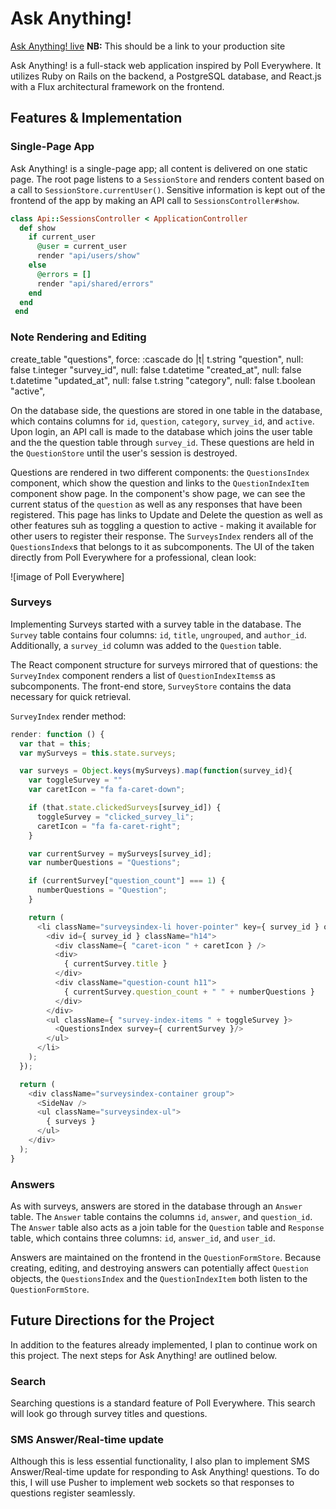 # Ask Anything!

[Ask Anything! live][heroku] **NB:** This should be a link to your production site

[heroku]: http://www.ask--anything.herokuapp.com/

Ask Anything! is a full-stack web application inspired by Poll Everywhere.  It utilizes Ruby on Rails on the backend, a PostgreSQL database, and React.js with a Flux architectural framework on the frontend.  

## Features & Implementation


### Single-Page App

Ask Anything! is a single-page app; all content is delivered on one static page.  The root page listens to a `SessionStore` and renders content based on a call to `SessionStore.currentUser()`.  Sensitive information is kept out of the frontend of the app by making an API call to `SessionsController#show`.

```ruby
class Api::SessionsController < ApplicationController
  def show
    if current_user
      @user = current_user
      render "api/users/show"
    else
      @errors = []
      render "api/shared/errors"
    end
  end
 end
  ```

### Note Rendering and Editing


  create_table "questions", force: :cascade do |t|
    t.string   "question",                   null: false
    t.integer  "survey_id",                  null: false
    t.datetime "created_at",                 null: false
    t.datetime "updated_at",                 null: false
    t.string   "category",                   null: false
    t.boolean  "active",


  On the database side, the questions are stored in one table in the database, which contains columns for `id`, `question`, `category`, `survey_id`, and `active`.  Upon login, an API call is made to the database which joins the user table and the the question table through `survey_id`.  These questions are held in the `QuestionStore` until the user's session is destroyed.  

  Questions are rendered in two different components: the `QuestionsIndex` component, which show the question and links to the `QuestionIndexItem` component show page.  In the component's show page, we can see the current status of the `question` as well as any responses that have been registered.  This page has links to Update and Delete the question as well as other features suh as toggling a question to active - making it available for other users to register their response.  The `SurveysIndex` renders all of the `QuestionsIndex`s that belongs to it as subcomponents.  The UI of the taken directly from Poll Everywhere for a professional, clean look:  

![image of Poll Everywhere]

### Surveys

Implementing Surveys started with a survey table in the database.  The `Survey` table contains four columns: `id`, `title`, `ungrouped`, and `author_id`.  Additionally, a `survey_id` column was added to the `Question` table.  

The React component structure for surveys mirrored that of questions: the `SurveyIndex` component renders a list of `QuestionIndexItems`s as subcomponents. The front-end store, `SurveyStore` contains the data necessary for quick retrieval.  

`SurveyIndex` render method:

```javascript
render: function () {
  var that = this;
  var mySurveys = this.state.surveys;

  var surveys = Object.keys(mySurveys).map(function(survey_id){
    var toggleSurvey = ""
    var caretIcon = "fa fa-caret-down";

    if (that.state.clickedSurveys[survey_id]) {
      toggleSurvey = "clicked_survey_li";
      caretIcon = "fa fa-caret-right";
    }

    var currentSurvey = mySurveys[survey_id];
    var numberQuestions = "Questions";

    if (currentSurvey["question_count"] === 1) {
      numberQuestions = "Question";
    }

    return (
      <li className="surveysindex-li hover-pointer" key={ survey_id } onClick={"li", that.clickedSurveyLi }>
        <div id={ survey_id } className="h14">
          <div className={ "caret-icon " + caretIcon } />
          <div>
            { currentSurvey.title }
          </div>
          <div className="question-count h11">
            { currentSurvey.question_count + " " + numberQuestions }
          </div>
        </div>
        <ul className={ "survey-index-items " + toggleSurvey }>
          <QuestionsIndex survey={ currentSurvey }/>
        </ul>
      </li>
    );
  });

  return (
    <div className="surveysindex-container group">
      <SideNav />
      <ul className="surveysindex-ul">
        { surveys }
      </ul>
    </div>
  );
}
```

### Answers

As with surveys, answers are stored in the database through an `Answer` table.  The `Answer` table contains the columns `id`, `answer`, and `question_id`.  The `Answer` table also acts as a join table for the `Question` table and `Response` table, which contains three columns: `id`, `answer_id`, and `user_id`.  

Answers are maintained on the frontend in the `QuestionFormStore`.  Because creating, editing, and destroying answers can potentially affect `Question` objects, the `QuestionsIndex` and the `QuestionIndexItem` both listen to the `QuestionFormStore`.

## Future Directions for the Project

In addition to the features already implemented, I plan to continue work on this project.  The next steps for Ask Anything! are outlined below.

### Search

Searching questions is a standard feature of Poll Everywhere. This search will look go through survey titles and questions.

### SMS Answer/Real-time update

Although this is less essential functionality, I also plan to implement SMS Answer/Real-time update for responding to Ask Anything! questions.  To do this, I will use Pusher to implement web sockets so that responses to questions register seamlessly.
